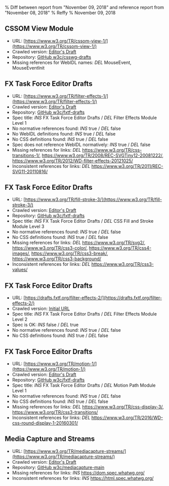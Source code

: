 % Diff between report from "November 09, 2018" and reference report from "November 08, 2018"
% Reffy
% November 09, 2018

## CSSOM View Module

- URL: [https://www.w3.org/TR/cssom-view-1/](https://www.w3.org/TR/cssom-view-1/)
- Crawled version: [Editor's Draft](https://drafts.csswg.org/cssom-view/)
- Repository: [GitHub w3c/csswg-drafts](https://github.com/w3c/csswg-drafts)
- Missing references for WebIDL names: *DEL* MouseEvent, MouseEventInit


## FX Task Force Editor Drafts

- URL: [https://www.w3.org/TR/filter-effects-1/](https://www.w3.org/TR/filter-effects-1/)
- Crawled version: [Editor's Draft](https://drafts.fxtf.org/filter-effects/)
- Repository: [GitHub w3c/fxtf-drafts](https://github.com/w3c/fxtf-drafts)
- Spec title: *INS* FX Task Force Editor Drafts / *DEL* Filter Effects Module Level 1
- No normative references found: *INS* true / *DEL* false
- No WebIDL definitions found: *INS* true / *DEL* false
- No CSS definitions found: *INS* true / *DEL* false
- Spec does not reference WebIDL normatively: *INS* true / *DEL* false
- Missing references for links: *DEL* https://www.w3.org/TR/css-transitions-1/, https://www.w3.org/TR/2008/REC-SVGTiny12-20081222/, https://www.w3.org/TR/2012/WD-filter-effects-20121025/
- Inconsistent references for links: *DEL* https://www.w3.org/TR/2011/REC-SVG11-20110816/


## FX Task Force Editor Drafts

- URL: [https://www.w3.org/TR/fill-stroke-3/](https://www.w3.org/TR/fill-stroke-3/)
- Crawled version: [Editor's Draft](https://drafts.fxtf.org/fill-stroke/)
- Repository: [GitHub w3c/fxtf-drafts](https://github.com/w3c/fxtf-drafts)
- Spec title: *INS* FX Task Force Editor Drafts / *DEL* CSS Fill and Stroke Module Level 3
- No normative references found: *INS* true / *DEL* false
- No CSS definitions found: *INS* true / *DEL* false
- Missing references for links: *DEL* https://www.w3.org/TR/svg2/, https://www.w3.org/TR/css3-color/, https://www.w3.org/TR/css4-images/, https://www.w3.org/TR/css3-break/, https://www.w3.org/TR/css3-background/
- Inconsistent references for links: *DEL* https://www.w3.org/TR/css3-values/


## FX Task Force Editor Drafts

- URL: [https://drafts.fxtf.org/filter-effects-2/](https://drafts.fxtf.org/filter-effects-2/)
- Crawled version: [Initial URL](https://drafts.fxtf.org/filter-effects-2/)
- Spec title: *INS* FX Task Force Editor Drafts / *DEL* Filter Effects Module Level 2
- Spec is OK: *INS* false / *DEL* true
- No normative references found: *INS* true / *DEL* false
- No CSS definitions found: *INS* true / *DEL* false


## FX Task Force Editor Drafts

- URL: [https://www.w3.org/TR/motion-1/](https://www.w3.org/TR/motion-1/)
- Crawled version: [Editor's Draft](https://drafts.fxtf.org/motion-1/)
- Repository: [GitHub w3c/fxtf-drafts](https://github.com/w3c/fxtf-drafts)
- Spec title: *INS* FX Task Force Editor Drafts / *DEL* Motion Path Module Level 1
- No normative references found: *INS* true / *DEL* false
- No CSS definitions found: *INS* true / *DEL* false
- Missing references for links: *DEL* https://www.w3.org/TR/css-display-3/, https://www.w3.org/TR/css3-transitions/
- Inconsistent references for links: *DEL* https://www.w3.org/TR/2016/WD-css-round-display-1-20160301/


## Media Capture and Streams

- URL: [https://www.w3.org/TR/mediacapture-streams/](https://www.w3.org/TR/mediacapture-streams/)
- Crawled version: [Editor's Draft](https://w3c.github.io/mediacapture-main/)
- Repository: [GitHub w3c/mediacapture-main](https://github.com/w3c/mediacapture-main)
- Missing references for links: *INS* https://dom.spec.whatwg.org/
- Inconsistent references for links: *INS* https://html.spec.whatwg.org/


